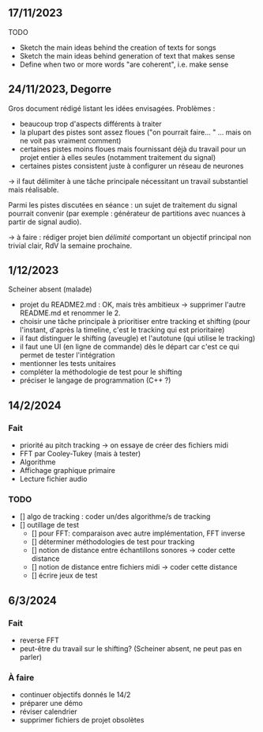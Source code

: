 ## 17/11/2023

TODO
- Sketch the main ideas behind the creation of texts for songs
- Sketch the main ideas behind generation of text that makes sense
- Define when two or more words "are coherent", i.e. make sense

## 24/11/2023, Degorre

Gros document rédigé listant les idées envisagées. Problèmes :

- beaucoup trop d'aspects différents à traiter
- la plupart des pistes sont assez floues ("on pourrait faire... " ... mais on ne voit pas vraiment comment)
- certaines pistes moins floues mais fournissant déjà du travail pour un projet entier à elles seules (notamment traitement du signal)
- certaines pistes consistent juste à configurer un réseau de neurones

-> il faut délimiter à une tâche principale nécessitant un travail substantiel mais réalisable.

Parmi les pistes discutées en séance : un sujet de traitement du signal pourrait convenir (par exemple : générateur de partitions avec nuances à partir de signal audio).

-> à faire : rédiger projet bien *délimité* comportant un objectif principal non trivial clair, RdV la semaine prochaine.

## 1/12/2023

Scheiner absent (malade)

- projet du README2.md : OK, mais très ambitieux -> supprimer l'autre README.md et renommer le 2.
- choisir une tâche principale à prioritiser entre tracking et shifting (pour l'instant, d'après la timeline, c'est le tracking qui est prioritaire)
- il faut distinguer le shifting (aveugle) et l'autotune (qui utilise le tracking)
- il faut une UI (en ligne de commande) dès le départ car c'est ce qui permet de tester l'intégration
- mentionner les tests unitaires
- compléter la méthodologie de test pour le shifting
- préciser le langage de programmation (C++ ?)

## 14/2/2024

### Fait

- priorité au pitch tracking -> on essaye de créer des fichiers midi
- FFT par Cooley-Tukey (mais à tester)
- Algorithme
- Affichage graphique primaire
- Lecture fichier audio

### TODO

- [] algo de tracking : coder un/des algorithme/s de tracking
- [] outillage de test
  - [] pour FFT: comparaison avec autre implémentation, FFT inverse
  - [] déterminer méthodologies de test pour tracking
  - [] notion de distance entre échantillons sonores -> coder cette distance
  - [] notion de distance entre fichiers midi -> coder cette distance
  - [] écrire jeux de test

## 6/3/2024

### Fait

- reverse FFT
- peut-être du travail sur le shifting? (Scheiner absent, ne peut pas en parler)

### À faire

- continuer objectifs donnés le 14/2
- préparer une démo
- réviser calendrier
- supprimer fichiers de projet obsolètes
